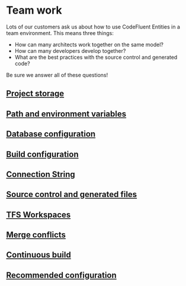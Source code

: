 # Team work

Lots of our customers ask us about how to use CodeFluent Entities in a team environment. This means three things:
- How can many architects work together on the same model?
- How can many developers develop together?
- What are the best practices with the source control and generated code?

Be sure we answer all of these questions!


## [Project storage](project_storage.html)

## [Path and environment variables](path_and_environment_variables.html)

## [Database configuration](database_configuration.html)

## [Build configuration](build_configuration.html)

## [Connection String](connection_string.html)

## [Source control and generated files](source_control_and_generated_files.html)

## [TFS Workspaces](tfs_workspaces.html)

## [Merge conflicts](model_your_business.html)

## [Continuous build](model_your_business.html)

## [Recommended configuration](model_your_business.html)